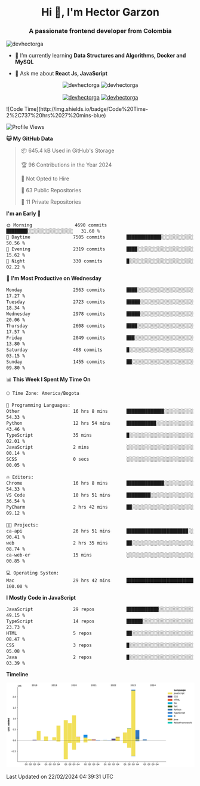 <h1 align="center">Hi 👋, I'm Hector Garzon</h1>
<h3 align="center">A passionate frontend developer from Colombia</h3>

<p align="left"> <img src="https://komarev.com/ghpvc/?username=devhectorga" alt="devhectorga" /> </p>

- 🌱 I’m currently learning **Data Structures and Algorithms, Docker and MySQL**

- 💬 Ask me about **React Js, JavaScript**

<p align="center"> <img src="https://github-readme-stats.vercel.app/api?username=devhectorga&count_private=true&show_icons=true" alt="devhectorga" /> <img src="https://github-readme-stats.vercel.app/api/top-langs/?username=devhectorga&layout=compact" alt="devhectorga" /></p>

<p align="center">
<a href="https://twitter.com/devhectorga" target="blank"><img align="center" src="https://cdn.jsdelivr.net/npm/simple-icons@3.0.1/icons/twitter.svg" alt="devhectorga" height="20" width="20" /></a>
<a href="https://linkedin.com/in/devhectorga" target="blank"><img align="center" src="https://cdn.jsdelivr.net/npm/simple-icons@3.0.1/icons/linkedin.svg" alt="devhectorga" height="20" width="20" /></a>
</p>
<!--START_SECTION:waka-->
![Code Time](http://img.shields.io/badge/Code%20Time-2%2C737%20hrs%2027%20mins-blue)

![Profile Views](http://img.shields.io/badge/Profile%20Views-0-blue)

**🐱 My GitHub Data** 

> 📦 645.4 kB Used in GitHub's Storage 
 > 
> 🏆 96 Contributions in the Year 2024
 > 
> 🚫 Not Opted to Hire
 > 
> 📜 63 Public Repositories 
 > 
> 🔑 11 Private Repositories 
 > 
**I'm an Early 🐤** 

```text
🌞 Morning                4690 commits        ████████░░░░░░░░░░░░░░░░░   31.60 % 
🌆 Daytime                7505 commits        █████████████░░░░░░░░░░░░   50.56 % 
🌃 Evening                2319 commits        ████░░░░░░░░░░░░░░░░░░░░░   15.62 % 
🌙 Night                  330 commits         █░░░░░░░░░░░░░░░░░░░░░░░░   02.22 % 
```
📅 **I'm Most Productive on Wednesday** 

```text
Monday                   2563 commits        ████░░░░░░░░░░░░░░░░░░░░░   17.27 % 
Tuesday                  2723 commits        █████░░░░░░░░░░░░░░░░░░░░   18.34 % 
Wednesday                2978 commits        █████░░░░░░░░░░░░░░░░░░░░   20.06 % 
Thursday                 2608 commits        ████░░░░░░░░░░░░░░░░░░░░░   17.57 % 
Friday                   2049 commits        ███░░░░░░░░░░░░░░░░░░░░░░   13.80 % 
Saturday                 468 commits         █░░░░░░░░░░░░░░░░░░░░░░░░   03.15 % 
Sunday                   1455 commits        ██░░░░░░░░░░░░░░░░░░░░░░░   09.80 % 
```


📊 **This Week I Spent My Time On** 

```text
🕑︎ Time Zone: America/Bogota

💬 Programming Languages: 
Other                    16 hrs 8 mins       ██████████████░░░░░░░░░░░   54.33 % 
Python                   12 hrs 54 mins      ███████████░░░░░░░░░░░░░░   43.46 % 
TypeScript               35 mins             █░░░░░░░░░░░░░░░░░░░░░░░░   02.01 % 
JavaScript               2 mins              ░░░░░░░░░░░░░░░░░░░░░░░░░   00.14 % 
SCSS                     0 secs              ░░░░░░░░░░░░░░░░░░░░░░░░░   00.05 % 

🔥 Editors: 
Chrome                   16 hrs 8 mins       ██████████████░░░░░░░░░░░   54.33 % 
VS Code                  10 hrs 51 mins      █████████░░░░░░░░░░░░░░░░   36.54 % 
PyCharm                  2 hrs 42 mins       ██░░░░░░░░░░░░░░░░░░░░░░░   09.12 % 

🐱‍💻 Projects: 
ca-api                   26 hrs 51 mins      ███████████████████████░░   90.41 % 
web                      2 hrs 35 mins       ██░░░░░░░░░░░░░░░░░░░░░░░   08.74 % 
ca-web-er                15 mins             ░░░░░░░░░░░░░░░░░░░░░░░░░   00.85 % 

💻 Operating System: 
Mac                      29 hrs 42 mins      █████████████████████████   100.00 % 
```

**I Mostly Code in JavaScript** 

```text
JavaScript               29 repos            ████████████░░░░░░░░░░░░░   49.15 % 
TypeScript               14 repos            ██████░░░░░░░░░░░░░░░░░░░   23.73 % 
HTML                     5 repos             ██░░░░░░░░░░░░░░░░░░░░░░░   08.47 % 
CSS                      3 repos             █░░░░░░░░░░░░░░░░░░░░░░░░   05.08 % 
Java                     2 repos             █░░░░░░░░░░░░░░░░░░░░░░░░   03.39 % 
```



**Timeline**

![Lines of Code chart](https://raw.githubusercontent.com/devHectorGa/devHectorGa/master/assets/bar_graph.png)


 Last Updated on 22/02/2024 04:39:31 UTC
<!--END_SECTION:waka-->
